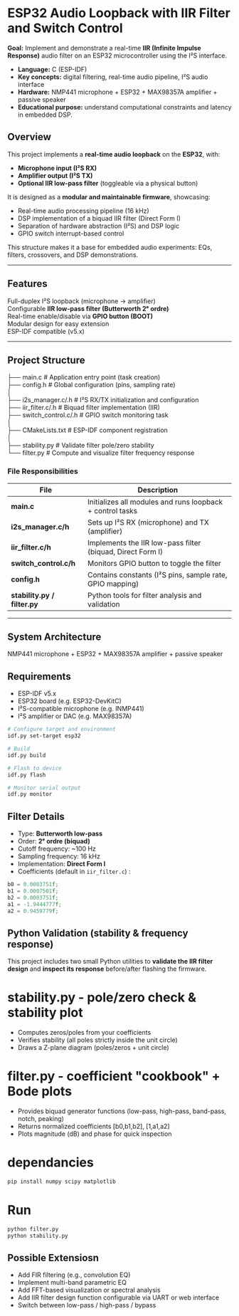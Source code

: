 
# ESP32 Audio Loopback with IIR Filter and Switch Control

**Goal:** Implement and demonstrate a real-time **IIR (Infinite Impulse Response)** audio filter on an ESP32 microcontroller using the I²S interface.  
- **Language:** C (ESP-IDF)  
- **Key concepts:** digital filtering, real-time audio pipeline, I²S audio interface  
- **Hardware:** NMP441 microphone + ESP32 +  MAX98357A amplifier + passive speaker   
- **Educational purpose:** understand computational constraints and latency in embedded DSP.

## Overview

This project implements a **real-time audio loopback** on the **ESP32**, with:
- **Microphone input (I²S RX)**
- **Amplifier output (I²S TX)**
- **Optional IIR low-pass filter** (toggleable via a physical button)

It is designed as a **modular and maintainable firmware**, showcasing:
- Real-time audio processing pipeline (16 kHz)
- DSP implementation of a biquad IIR filter (Direct Form I)
- Separation of hardware abstraction (I²S) and DSP logic
- GPIO switch interrupt-based control

This structure makes it a base for embedded audio experiments:
EQs, filters, crossovers, and DSP demonstrations.

---

## Features

Full-duplex I²S loopback (microphone → amplifier)  
Configurable **IIR low-pass filter (Butterworth 2ᵉ ordre)**  
Real-time enable/disable via **GPIO button (BOOT)**  
Modular design for easy extension  
ESP-IDF compatible (v5.x)

---

## Project Structure

├── main.c # Application entry point (task creation)  
├── config.h # Global configuration (pins, sampling rate)  
│  
├── i2s_manager.c/.h # I²S RX/TX initialization and configuration  
├── iir_filter.c/.h # Biquad filter implementation (IIR)  
├── switch_control.c/.h # GPIO switch monitoring task  
│  
├── CMakeLists.txt # ESP-IDF component registration  
│  
├── stability.py # Validate filter pole/zero stability  
└── filter.py # Compute and visualize filter frequency response  


### File Responsibilities

| File | Description |
|------|--------------|
| **main.c** | Initializes all modules and runs loopback + control tasks |
| **i2s_manager.c/h** | Sets up I²S RX (microphone) and TX (amplifier) |
| **iir_filter.c/h** | Implements the IIR low-pass filter (biquad, Direct Form I) |
| **switch_control.c/h** | Monitors GPIO button to toggle the filter |
| **config.h** | Contains constants (I²S pins, sample rate, GPIO mapping) |
| **stability.py / filter.py** | Python tools for filter analysis and validation |

---

## System Architecture

NMP441 microphone + ESP32 +  MAX98357A amplifier + passive speaker

## Requirements

- ESP-IDF v5.x
- ESP32 board (e.g. ESP32-DevKitC)
- I²S-compatible microphone (e.g. INMP441)
- I²S amplifier or DAC (e.g. MAX98357A)
~~~bash
# Configure target and environment
idf.py set-target esp32

# Build
idf.py build

# Flash to device
idf.py flash

# Monitor serial output
idf.py monitor
~~~

## Filter Details

- Type: **Butterworth low-pass**
- Order: **2ᵉ ordre (biquad)**
- Cutoff frequency: ~100 Hz
- Sampling frequency: 16 kHz
- Implementation: **Direct Form I**
- Coefficients (default in `iir_filter.c`) :

~~~c
b0 = 0.0003751f;
b1 = 0.0007501f;
b2 = 0.0003751f;
a1 = -1.9444777f;
a2 = 0.9459779f;
~~~

## Python Validation (stability & frequency response)

This project includes two small Python utilities to **validate the IIR filter design** and **inspect its response** before/after flashing the firmware.

# stability.py - pole/zero check & stability plot
- Computes zeros/poles from your coefficients
- Verifies stability (all poles strictly inside the unit circle)
- Draws a Z-plane diagram (poles/zeros + unit circle)

# filter.py - coefficient "cookbook" + Bode plots
- Provides biquad generator functions (low-pass, high-pass, band-pass, notch, peaking)
- Returns normalized coefficients [b0,b1,b2], [1,a1,a2]
- Plots magnitude (dB) and phase for quick inspection

# dependancies
~~~bash
pip install numpy scipy matplotlib
~~~

# Run
~~~bash
python filter.py
python stability.py
~~~

## Possible Extensiosn
- Add FIR filtering (e.g., convolution EQ)
- Implement multi-band parametric EQ
- Add FFT-based visualization or spectral analysis
- Add IIR filter design function configurable via UART or web interface
- Switch between low-pass / high-pass / bypass
